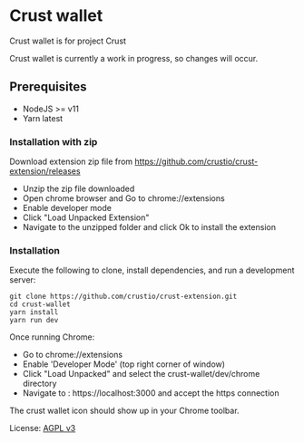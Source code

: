 # Crust wallet

Crust wallet is for project Crust

Crust wallet is currently a work in progress, so changes will occur.


## Prerequisites

- NodeJS >= v11
- Yarn latest

### Installation with zip

Download extension zip file from https://github.com/crustio/crust-extension/releases
- Unzip the zip file downloaded
- Open chrome browser and Go to chrome://extensions
- Enable developer mode
- Click "Load Unpacked Extension"
- Navigate to the unzipped folder and click Ok to install the extension

### Installation

Execute the following to clone, install dependencies, and run a development server:

    git clone https://github.com/crustio/crust-extension.git
    cd crust-wallet
    yarn install
    yarn run dev

Once running Chrome:

- Go to chrome://extensions
- Enable 'Developer Mode' (top right corner of window)
- Click "Load Unpacked" and select the crust-wallet/dev/chrome directory
- Navigate to : https://localhost:3000 and accept the https connection

The crust wallet icon should show up in your Chrome toolbar.

License: [AGPL v3](https://github.com/crustio/crust-extension/blob/main/LICENSE.md)
